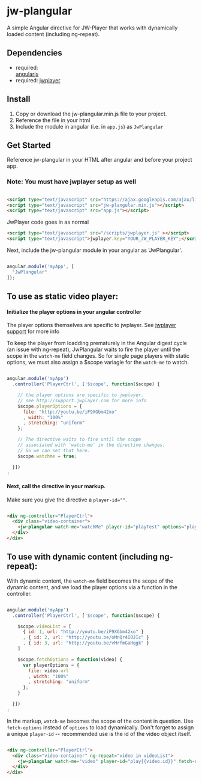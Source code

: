 # jw-plangular

A simple Angular directive for JW-Player that works with dynamically loaded content (including ng-repeat).

## Dependencies
- required:   
  [angularjs](http://angularjs.org/)
- required: 
  [jwplayer](http//jwplayer.com)

## Install 
1. Copy or download the jw-plangular.min.js file to your project. 
2. Reference the file in your html 
3. Include the module in angular (i.e. in `app.js`) as `JwPlangular`

## Get Started 
Reference jw-plangular in your HTML after angular and before your project app.

### Note:  You must have jwplayer setup as well

```html

<script type="text/javascript" src="https://ajax.googleapis.com/ajax/libs/angularjs/1.2.23/angular.js"></script>
<script type="text/javascript" src="jw-plangular.min.js"></script>
<script type="text/javascript" src="app.js"></script>

```

JwPlayer code goes in as normal

```html
<script type="text/javascript" src="/scripts/jwplayer.js" ></script>
<script type="text/javascript">jwplayer.key="YOUR_JW_PLAYER_KEY";</script>
```

Next, include the jw-plangular module in your angular as 'JwPlangular'.

```js

angular.module('myApp', [  
  "JwPlangular"
]);

```

## To use as static video player:

#### Initialize the player options in your angular controller 

The player options themselves are specific to jwplayer. See [jwplayer support](http://support.jwplayer.com) for more info

To keep the player from loadding prematurely in the Angular digest cycle (an issue with ng-repeat), JwPlangular waits to fire the player until the scope in the `watch-me` field changes. So for single page players with static options, we must also assign a $scope variagle for the `watch-me` to watch. 

```js 

angular.module('myApp')
  .controller('PlayerCtrl', ['$scope', function($scope) {

    // the player options are specific to jwplayer. 
    // see http://support.jwplayer.com for more info
    $scope.playerOptions = {
      file: "http://youtu.be/iF9XGbm42xo"
      , width: "100%"
      , stretching: "uniform"
    };

    // The directive waits to fire until the scope 
    // associated with 'watch-me' in the directive changes.
    // So we can set that here. 
    $scope.watchme = true;

  }])
;

```

#### Next, call the directive in your markup. 

Make sure you give the directive a `player-id=""`. 

```html 

<div ng-controller="PlayerCtrl">
  <div class="video-container">
    <jw-plangular watch-me="watchMe" player-id="playTest" options="playerOptions"></jw-plangular>
  </div>
</div>

``` 

## To use with dynamic content (including ng-repeat): 

With dynamic content, the `watch-me` field becomes the scope of the dynamic content, and we load the player options via a function in the controller. 

```js 

angular.module('myApp')
  .controller('PlayerCtrl', ['$scope', function($scope) {

    $scope.videoList = [
      { id: 1, url: "http://youtu.be/iF9XGbm42xo" }
      , { id: 2, url: "http://youtu.be/oMnQr4I0JIc" }
      , { id: 3, url: "http://youtu.be/vMrfmGaHqgk" }
    ]

    $scope.fetchOptions = function(video) {
      var playerOptions = { 
        file: video.url
        , width: "100%"
        , stretching: "uniform"
      };
    }

  }])
;

```

In the markup, `watch-me` becomes the scope of the content in question. Use `fetch-options` instead of `options` to load dynamically. Don't forget to assign a unique `player-id` -- recommended use is the id of the video object itself. 

```html 

<div ng-controller="PlayerCtrl">
  <div class="video-container" ng-repeat="video in videoList">
    <jw-plangular watch-me="video" player-id="play{{video.id}}" fetch-options="fetchOptions(video)"></jw-plangular>
  </div>
</div>

``` 





